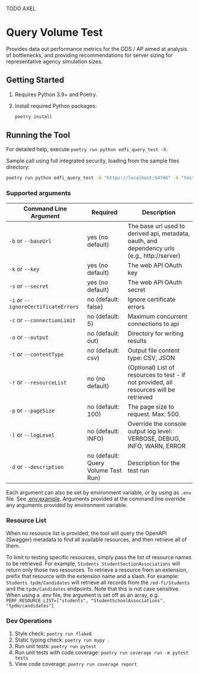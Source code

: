 TODO AXEL
# Query Volume Test

Provides data out performance metrics for the ODS / AP aimed at analysis of
bottlenecks, and providing recommendations for server sizing for representative
agency simulation sizes.

## Getting Started

1. Requires Python 3.9+ and Poetry.
1. Install required Python packages:

   ```bash
   poetry install
   ```

## Running the Tool

For detailed help, execute `poetry run python edfi_query_test -h`.

Sample call using full integrated security, loading from the sample files
directory:

```bash
poetry run python edfi_query_test -b "https://localhost:54746" -k "testkey" -s "testsecret" -r "resource1" "resource2"
```

### Supported arguments

| Command Line Argument                | Required                             | Description                                                                                   |
| ------------------------------------ | ------------------------------------ | --------------------------------------------------------------------------------------------- |
| `-b` or `--baseUrl`                  | yes (no default)                     | ​The base url used to derived api, metadata, oauth, and dependency urls (e.g., http://server)  |
| `-k` or `--key`                      | yes (no default)                     | The web API OAuth key                                                                         |
| `-s` or `--secret`                   | yes (no default)                     | The web API OAuth secret                                                                      |
| `-i` or `--ignoreCertificateErrors`  | no (default: false)                  | Ignore certificate errors                                                                     |
| `-c` or `--connectionLimit`          | no (default: 5)                      | Maximum concurrent connections to api                                                         |
| `-o` or `--output`                   | no (default: out)                    | Directory for writing results                                                                 |
| `-t` or `--contentType`              | no (default: csv)                    | Output file content type: CSV, JSON                                                           |
| `-r` or `--resourceList`             | no (no default)                      | (Optional) List of resources to test  - if not provided, all resources will be retrieved      |
| `-p` or `--pageSize`                 | no (default: 100)                    | The page size to request. Max: 500.                                                           |
| `-l` or `--logLevel`                 | no (default: INFO)                   | Override the console output log level: VERBOSE, DEBUG, INFO, WARN, ERROR                      |
| `-d` or `--description`              | no (default: Query Volume Test Run) | Description for the test run                                                                  |

Each argument can also be set by environment variable, or by using as `.env`
file. See [.env.example](edfi_query_test/.env.example). Arguments provided at
the command line override any arguments provided by environment variable.

### Resource List

When no resource list is provided, the tool will query the OpenAPI (Swagger)
metadata to find all available resources, and then retrieve all of them.

To limit to testing specific resources, simply pass the list of resource names
to be retrieved. For example, `Students StudentSectionAssociations` will return
only those two resources. To retrieve a resource from an extension, prefix that
resource with the extension name and a slash. For example:
`Students tpdm/Candidates` will retrieve all records from the `/ed-fi/Students` and the
`tpdm/Candidates` endpoints. Note that this is not case sensitive. When using a .env file,
the argument is set off as an array, e.g.
`PERF_RESOURCE_LIST=["students", "StudentSchoolAssociations", "tpdm/candidates"]`

### Dev Operations

1. Style check: `poetry run flake8`
2. Static typing check: `poetry run mypy .`
3. Run unit tests: `poetry run pytest`
4. Run unit tests with code coverage: `poetry run coverage run -m pytest tests`
5. View code coverage: `poetry run coverage report`
